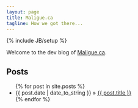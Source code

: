 ```yaml
---
layout: page
title: Maligue.ca
tagline: How we got there...
---
```

{% include JB/setup %}

Welcome to the dev blog of [Maligue.ca](https://www.maligue.ca).
    
## Posts

<ul class="posts">
  {% for post in site.posts %}
    <li><span>{{ post.date | date_to_string }}</span> &raquo; <a href="{{ BASE_PATH }}{{ post.url }}">{{ post.title }}</a></li>
  {% endfor %}
</ul>